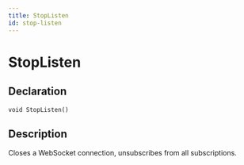 ```yaml
---
title: StopListen
id: stop-listen
---
```


# StopListen

## Declaration

`void StopListen()`

## Description

Closes a WebSocket connection, unsubscribes from all subscriptions.